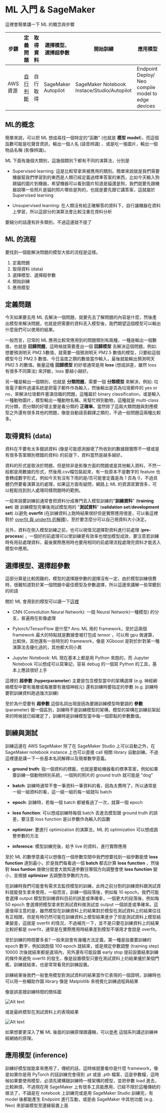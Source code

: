 ﻿# ML 入門 & SageMaker

這裡會簡單講一下 ML 的概念與步驟

| 步驟    |  定義問題|取得資料|選擇模型、選擇超參數|開始訓練|應用模型|
| ----------- | ----------- | ----------- | ----------- | ----------- | ----------- |
|   AWS 資源   | [自行判斷](https://docs.aws.amazon.com/sagemaker/latest/dg/autopilot-problem-types.html)|自行取得|SageMaker Autopilot|SageMaker Notebook Instace/Studio/Autopilot|Endpoint Deploy/ Neo compile model to edge devices|

## ML的概念

簡單來說，可以把 ML 想成尋找一個特定的"函數" (也就是 **模型** **model**)，而這個函數可能是吃聲音資訊，輸出一個人名 (語音辨識) 、或是吃一張圖片，輸出一個物品名稱 (影像辨識)。

ML 下面有幾個大類別，這幾個類別下都有不同的演算法，分別是

* Supervised learning: 這是比較常拿來被應用的類別。簡單來說就是我們需要機器幫我們學習到的東西是人類已經定義過標準答案的東西，比如今天輸入狗跟貓的圖片到機器，希望機器可以看到圖片知道是貓還是狗，我們就要先跟機器說哪一些照片是貓的照片哪些是狗的，也就是要先跟它講答案，這就屬於 Supervised learning

* Unsupervised learning: 在人類沒有給正確解答的資料下，自行讓機器在資料上學習，所以這部分的演算法會比較注重在資料分析

要細分的話還有許多類別，不過這邊就不提了

## ML 的流程

要找到一個能解決問題的模型大抵的流程是這樣。

 1. 定義問題
 2. 取得資料 (data)  
 3. 選擇模型、選擇超參數
 4. 開始訓練
 5. 應用模型

## 定義問題

今天如果要去用 ML 去解決一個問題，就要先去了解問題的內容是什麼，然後產出模型來解決問題，也就是把需要的資料丟入模型後，我們期望這個模型可以輸出什麼我們可以使用的結果。

一般而言，日常的 ML 應用比較常應用到的問題類別有兩種，一種是輸出一個數值，也就是 **回歸問題**，這時候就需要產出一個 **回歸模型** 去解決這個問題，例如: 想要預測明天 PM2.5數值，就需要一個預測明天 PM2.5 數值的模型，只要給這個模型今日 PM2.5 數值、今日溫度之類的數值當作輸入，最後就能輸出預測明天 PM2.5 的數值。衡量這種 **回歸模型** 的好壞通常是用 **loss** (想成誤差，雖然 loss 有很多不同算法) 來評斷，loss 要越小越好。

另一種是輸出一個類別，也就是 **分類問題**，需要一個 **分類模型** 來解決，例如: 垃圾電子郵件過濾系統是把電子郵件作為輸入，然後輸出是否為垃圾郵件的 yes or no，來解決垃圾郵件塞滿信箱的問題，這種屬於 binary classification，或是輸入一種動物圖片，模型輸出一種動物名稱，來幫忙辨別動物，這種就是 multi-class 的分類，而分類的好壞主要是看分類的 **正確率**。當然除了這兩大類問題與對應模型之外還有很多其他的問題，像是自動語音翻譯之類的，不過一般問題這兩種比較多。

## 取得資料 (data)  

資料在不要有太多錯誤資料 (像是可能感測器壞了所收到的數據跟實際不一樣或是有很多答案類別標錯的資料) 的前提下，資料當然是越多越好。

資料的形式是取決於問題，但是除非是影像方面的問題或是其他輸入資料，不然一般都是用數據的形式，然後用.csv檔包裝起來，有一些原本不是數字的 feature 也會轉成數字形式，例如今天有沒有下雨的是/否可能會定義是為 1 否為 0，不過具體仍然要看演算法的處理，如果這方面有疑問，網路上 ML 的資源其實很多，可以輕鬆找到別人處理同樣問題時的範例。

一般來說要訓練前通常會把資料分成專門丟入模型訓練的"**訓練資料**" (**training set**) 跟 訓練模型完畢後測試模型用的 "**測試資料**" (**validation set**/**development set**) 以避免 **overfit** (在訓練資料上跑時結果很好但是實際應用很差，可以看這裡對於 [overfit 與 underfit 的解釋](https://www.ibm.com/cloud/learn/overfitting))，至於要怎麼分可以自己視資料大小決定。

另外，資料在倒入模型訓練之前，也可以視情況選擇對資料進行前處理 (**pre-process**) ，一個好的前處理可以使訓練更有效率也增加模型成效，要注意若訓練時有用前處理資料，最後實際應用時也要用相同的前處理流程處理完資料才能丟入模型中應用。

## 選擇模型、選擇超參數

這部分算是比較困難的，模型的選擇跟參數的選擇沒有一定，由於模型訓練很費時，很難知道對於某一個問題中最佳模型及參數選擇，所以這邊來講解一些常聽到的術語

關於 ML 會用到的模型可以讀一下[這裡](https://towardsdatascience.com/5-minutes-cheat-sheet-explaining-all-machine-learning-models-3fea1cf96f05)

* CNN (Convolution Neural Network): 一個 Neural Network(一種模型) 的分支，普遍用在影像處理

* Pytorch/TensorFlow 是什麼? Ans: ML 用的 framework，至於這兩個 framework 最大的特點就是數據會被打包成 tensor ，可以用 gpu 做運算，比較快，其他還有一些特別的 framework，像是 XGboost 是對於針對某一種演算法去優化過的，其他都大同小異

* Jupyter Notebook: ML 現在基本上都是用 Python 來跑的，而 Jupyter Notebook 可以想成可以寫筆記，容易 debug 的一個寫 Python 的工具，基本上應該很好上手

這裡的 **超參數**  (**hyperparameter**) 主要是包含模型當中的架構選擇 (e.g. 神經網絡模型中要有幾層或每層要有幾個神經元) 還有訓練時要指定的參數 (e.g. 訓練時要對訓練資料跑過幾次訓練)

至於為什麼要有 **超參數** 這個名詞出現是因為要跟訓練模型時要調的 **參數** (parameter) 做一個區別，訓練時不是訓練模型的架構，模型的架構在訓練前架起來的時候就已經確定了，訓練時是訓練模型當中每一個節點的參數數值。

## 訓練與測試

訓練這邊在 AWS SageMaker 除了在 SageMaker Studio 上可以自動之外，在 SageMaker notebook instance 上也可以直接 call  相關 library 自動訓練。不過這裡還是講一下一些基本名詞解釋以及簡單數學意義。

- **ground truth**: 指一個資料的標籤，也就是要給機器看的標準答案，例如如果要訓練一個動物辨別系統，一個狗的照片的 ground truth 就可能是 "dog"

- **batch**: 訓練時通常不會一筆資料一筆資料的看，因為太費時了，所以通常是一組一組資料的看，這一組一組的每一組就叫 batch

- **epoch**: 訓練時，若每一個 batch 都被看過了一次，就算一個 epoch

- **loss function**: 可以想成訓練時每個 batch 丟進去模型跟 ground truth 的誤差，要注意 loss function 是以參數作為輸入的函數

- **optimizer**: 要進行 optimization 的演算法，ML 的 optimization 可以想成調整參數的方法

- **inference**: 模型訓練完後，給予 live 的資料，進行實際應用

 至於 ML 的數學意義可以想像在一個參數空間中我們想要找到一組參數能使 **loss function** 達到最小，於是我們每看過一個 **batch** 都去計算 **loss function** ，然後對 **loss funtion** 做微分就會大致知道參數往哪個方向調整會使 **loss function** 變小，並根據 **optimizer** 去調整改參數的方向。

在訓練時我們可能會有需求去監控模型的訓練，此時之前分割的訓練資料跟測試資料就能發生拿來使用，一般而言，訓練一個段落後，例如每 10 epoch，我們可能會選擇 output 模型對訓練資料目前的誤差或準確率，一個更大的段落後，例如每 50 epoch 會選擇把模型拿來對測試資料做測試並 output 一個誤差或準確率。這邊值得注意的是，雖然模型在訓練資料上的結果對於模型在測試資料上的結果往往有正相關，但是有時仍然可能在訓練資料上模型結果進步了但是測試資料上模型結果變差，這就是 overfit 的情況，不過補充一下，並不是只要在訓練資料上的結果比較好都是 overfit，通常是在實際應用時結果差到模型不堪用才會說是 overfit。

至於訓練的時間要多長? 一般來說會有幾種方法定義，第一種是設置要訓練的 epoch 數字，例如說跑個 100 epoch 就結束，或是規定參數調整 (training step) 10000 次後就結束都是選項內，另外還有可能設置 early stop 提前設置結束訓練的條件來避免 overfit 的發生，像是設置模型只要在測試資料上的結果優於某個門檻，訓練就結束，也是常常看見的訓練設置。

訓練結束後我們一般會用模型對測試資料的結果當作它表現的一個證明，訓練時也可以用一些輔助作圖 library 像是 Matplotlib 來視覺化訓練過程與結果

像是誤差跟訓練時間的關係圖

![Alt text](./img/learningCurve.png)

或是最終模型在測試資料上的表現結果

![Alt text](./img/GT.png)

如果想要更深入了解 ML 後面的訓練原理跟邏輯，可以[參考](https://www.youtube.com/playlist?list=PLZHQObOWTQDNU6R1_67000Dx_ZCJB-3pi) 這個系列講述訓練神經網絡的原理。

## 應用模型 (inference)

訓練好模型就能拿來應用了，傳統的話，這時候就要看你是什麼 framework，像是如果你是用 PyTorch 的話訓練完會得到 .pt 或是 .pth 檔案，這是參數檔，這時候如果要使用模型，必須先建構跟訓練時一樣架構的模型，並把參數 load 進去，比較麻煩，不過現在用 SageMaker 上有很多工具能應用，已經不限於這種傳統的做法了，不論是在 notebook 上訓練完或是用 SageMaker Studio 訓練完，有 model 後都能產生 Endpoint 進行互動，或是由 SageMaker 中其他功能 (e.g. Neo) 來部屬模型至邊緣裝置上面
